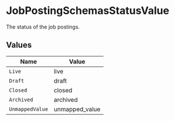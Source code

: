 # JobPostingSchemasStatusValue

The status of the job postings.


## Values

| Name            | Value           |
| --------------- | --------------- |
| `Live`          | live            |
| `Draft`         | draft           |
| `Closed`        | closed          |
| `Archived`      | archived        |
| `UnmappedValue` | unmapped_value  |